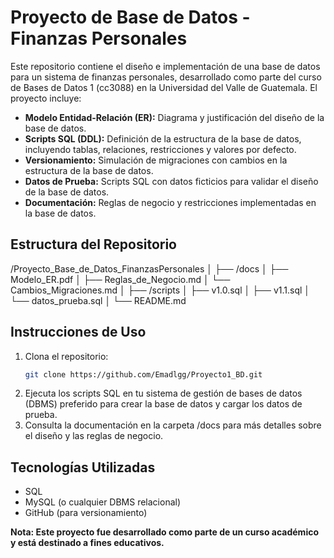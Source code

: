 # Proyecto de Base de Datos - Finanzas Personales

Este repositorio contiene el diseño e implementación de una base de datos para un sistema de finanzas personales, desarrollado como parte del curso de Bases de Datos 1 (cc3088) en la Universidad del Valle de Guatemala. El proyecto incluye:

- **Modelo Entidad-Relación (ER):** Diagrama y justificación del diseño de la base de datos.
- **Scripts SQL (DDL):** Definición de la estructura de la base de datos, incluyendo tablas, relaciones, restricciones y valores por defecto.
- **Versionamiento:** Simulación de migraciones con cambios en la estructura de la base de datos.
- **Datos de Prueba:** Scripts SQL con datos ficticios para validar el diseño de la base de datos.
- **Documentación:** Reglas de negocio y restricciones implementadas en la base de datos.

## Estructura del Repositorio

/Proyecto_Base_de_Datos_FinanzasPersonales
│
├── /docs
│ ├── Modelo_ER.pdf
│ ├── Reglas_de_Negocio.md
│ └── Cambios_Migraciones.md
│
├── /scripts
│ ├── v1.0.sql
│ ├── v1.1.sql
│ └── datos_prueba.sql
│
└── README.md


## Instrucciones de Uso

1. Clona el repositorio:
   ```bash
   git clone https://github.com/Emadlgg/Proyecto1_BD.git
   
2. Ejecuta los scripts SQL en tu sistema de gestión de bases de datos (DBMS) preferido para crear la base de datos y cargar los datos de prueba.
3. Consulta la documentación en la carpeta /docs para más detalles sobre el diseño y las reglas de negocio.

## Tecnologías Utilizadas
- SQL
- MySQL (o cualquier DBMS relacional)
- GitHub (para versionamiento)

**Nota: Este proyecto fue desarrollado como parte de un curso académico y está destinado a fines educativos.**
